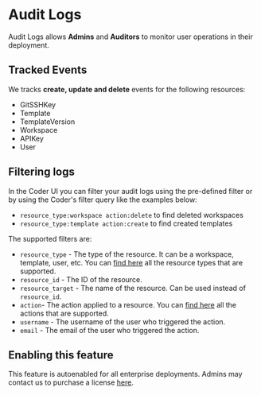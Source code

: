 # Audit Logs

Audit Logs allows **Admins** and **Auditors** to monitor user operations in
their deployment.

## Tracked Events

We tracks **create, update and delete** events for the following resources:

- GitSSHKey
- Template
- TemplateVersion
- Workspace
- APIKey
- User

## Filtering logs

In the Coder UI you can filter your audit logs using the pre-defined filter or by using the Coder's filter query like the examples below:

- `resource_type:workspace action:delete` to find deleted workspaces
- `resource_type:template action:create` to find created templates

The supported filters are:

- `resource_type` - The type of the resource. It can be a workspace, template, user, etc. You can [find here](https://pkg.go.dev/github.com/coder/coder@main/codersdk#ResourceType) all the resource types that are supported.
- `resource_id` - The ID of the resource.
- `resource_target` - The name of the resource. Can be used instead of `resource_id`.
- `action`- The action applied to a resource. You can [find here](https://pkg.go.dev/github.com/coder/coder@main/codersdk#AuditAction) all the actions that are supported.
- `username` - The username of the user who triggered the action.
- `email` - The email of the user who triggered the action.

## Enabling this feature

This feature is autoenabled for all enterprise deployments. Admins may contact us to purchase a license [here](https://coder.com/contact?note=I%20want%20to%20upgrade%20my%20license).
